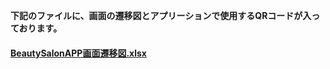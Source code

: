 **下記のファイルに、画面の遷移図とアプリーションで使用するQRコードが入っております。**
#### [BeautySalonAPP画面遷移図.xlsx](https://github.com/yuuta-hoshi/BeautySalonApp/files/10436229/BeautySalonAPP.xlsx) 
